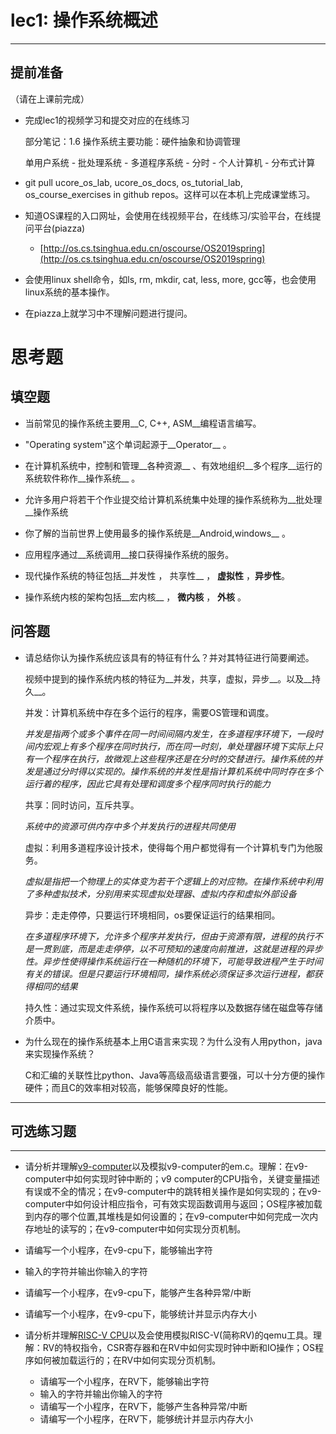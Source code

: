 # lec1: 操作系统概述

---

## **提前准备**

（请在上课前完成）

* 完成lec1的视频学习和提交对应的在线练习

  部分笔记：1.6 操作系统主要功能：硬件抽象和协调管理

  单用户系统 - 批处理系统 - 多道程序系统 - 分时 - 个人计算机 - 分布式计算

* git pull ucore\_os\_lab, ucore\_os\_docs, os\_tutorial\_lab, os\_course\_exercises in github repos。这样可以在本机上完成课堂练习。

* 知道OS课程的入口网址，会使用在线视频平台，在线练习/实验平台，在线提问平台\(piazza\)

  * [http://os.cs.tsinghua.edu.cn/oscourse/OS2019spring](http://os.cs.tsinghua.edu.cn/oscourse/OS2019spring)


* 会使用linux shell命令，如ls, rm, mkdir, cat, less, more, gcc等，也会使用linux系统的基本操作。
* 在piazza上就学习中不理解问题进行提问。



# 思考题

## 填空题

* 当前常见的操作系统主要用__C, C++, ASM__编程语言编写。

* "Operating system"这个单词起源于__Operator__ 。

* 在计算机系统中，控制和管理__各种资源__ 、有效地组织__多个程序__运行的系统软件称作__操作系统__ 。

* 允许多用户将若干个作业提交给计算机系统集中处理的操作系统称为__批处理__操作系统

* 你了解的当前世界上使用最多的操作系统是__Android,windows__ 。

* 应用程序通过__系统调用__接口获得操作系统的服务。

* 现代操作系统的特征包括__并发性 ， 共享性__ ， __虚拟性__ ，__异步性__。

* 操作系统内核的架构包括__宏内核__ ， __微内核__ ， __外核__ 。



## 问答题

- 请总结你认为操作系统应该具有的特征有什么？并对其特征进行简要阐述。

  视频中提到的操作系统内核的特征为__并发，共享，虚拟，异步__。以及__持久__。

  并发：计算机系统中存在多个运行的程序，需要OS管理和调度。

  _并发是指两个或多个事件在同一时间间隔内发生，在多道程序环境下，一段时间内宏观上有多个程序在同时执行，而在同一时刻，单处理器环境下实际上只有一个程序在执行，故微观上这些程序还是在分时的交替进行。操作系统的并发是通过分时得以实现的。操作系统的并发性是指计算机系统中同时存在多个运行着的程序，因此它具有处理和调度多个程序同时执行的能力_



  共享：同时访问，互斥共享。

  _系统中的资源可供内存中多个并发执行的进程共同使用_



  虚拟：利用多道程序设计技术，使得每个用户都觉得有一个计算机专门为他服务。

  _虚拟是指把一个物理上的实体变为若干个逻辑上的对应物。在操作系统中利用了多种虚拟技术，分别用来实现虚拟处理器、虚拟内存和虚拟外部设备_



  异步：走走停停，只要运行环境相同，os要保证运行的结果相同。

  _在多道程序环境下，允许多个程序并发执行，但由于资源有限，进程的执行不是一贯到底，而是走走停停，以不可预知的速度向前推进，这就是进程的异步性。异步性使得操作系统运行在一种随机的环境下，可能导致进程产生于时间有关的错误。但是只要运行环境相同，操作系统必须保证多次运行进程，都获得相同的结果_



  持久性：通过实现文件系统，操作系统可以将程序以及数据存储在磁盘等存储介质中。


- 为什么现在的操作系统基本上用C语言来实现？为什么没有人用python，java来实现操作系统？

  C和汇编的关联性比python、Java等高级高级语言要强，可以十分方便的操作硬件；而且C的效率相对较高，能够保障良好的性能。

---

## 可选练习题

---

- 请分析并理解[v9\-computer](https://github.com/chyyuu/os_tutorial_lab/blob/master/v9_computer/docs/v9_computer.md)以及模拟v9\-computer的em.c。理解：在v9\-computer中如何实现时钟中断的；v9 computer的CPU指令，关键变量描述有误或不全的情况；在v9\-computer中的跳转相关操作是如何实现的；在v9\-computer中如何设计相应指令，可有效实现函数调用与返回；OS程序被加载到内存的哪个位置,其堆栈是如何设置的；在v9\-computer中如何完成一次内存地址的读写的；在v9\-computer中如何实现分页机制。


- 请编写一个小程序，在v9-cpu下，能够输出字符


- 输入的字符并输出你输入的字符


- 请编写一个小程序，在v9-cpu下，能够产生各种异常/中断


- 请编写一个小程序，在v9-cpu下，能够统计并显示内存大小



- 请分析并理解[RISC-V CPU](http://www.riscvbook.com/chinese/)以及会使用模拟RISC\-V(简称RV)的qemu工具。理解：RV的特权指令，CSR寄存器和在RV中如何实现时钟中断和IO操作；OS程序如何被加载运行的；在RV中如何实现分页机制。
  - 请编写一个小程序，在RV下，能够输出字符
  - 输入的字符并输出你输入的字符
  - 请编写一个小程序，在RV下，能够产生各种异常/中断
  - 请编写一个小程序，在RV下，能够统计并显示内存大小
